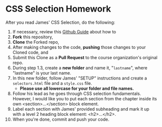 # CSS Selection Homework

After you read James' CSS Selection, do the following:

1. If necessary, review this [Github Guide](https://guides.github.com/activities/forking/) about how to
  1. **Fork** this repository,
  2. **Clone** the Forked repo,
  3. After making changes to the code, **pushing** those changes to your Cloned code, and
  4. Submit this Clone as a **Pull Request** to the course organization's original repo.
2. During step 1.3, create a __**__new folder__**__ and name it, "<code>lastname</code>", where "lastname" is your last name.
3. In this new folder, follow James' "SETUP" instructions and create a <code>selectors.html</code> file and a <code>style.css</code> file. 
   - **Please use all lowercase for your folder and file names.**
4. Follow his lead as he goes through CSS selection fundamentals. However, I would like you to put each section from the chapter inside its own &lt;section&gt;...&lt;/section&gt; block element.
5. Label each section with James' provided subheading and mark it up with a level 2 heading block element: &lt;h2&gt;...&lt;/h2&gt;.
6. When you're done, commit and push your code.
